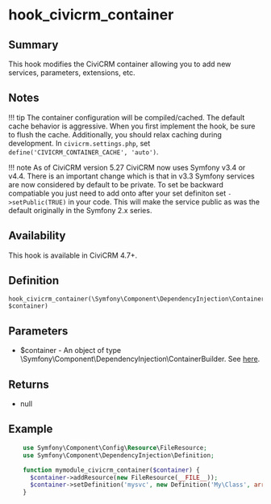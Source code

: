 # hook_civicrm_container

## Summary

This hook modifies the CiviCRM container allowing you to add new services, parameters,
extensions, etc.

## Notes

!!! tip
    The container configuration will be compiled/cached. The default cache behavior is aggressive. When you first implement the hook, be sure to flush the cache. Additionally, you should relax caching during development. In `civicrm.settings.php`, set `define('CIVICRM_CONTAINER_CACHE', 'auto')`.

!!! note
    As of CiviCRM version 5.27 CiviCRM now uses Symfony v3.4 or v4.4. There is an important change which is that in v3.3 Symfony services are now considered by default to be private. To set be backward compatiable you just need to add onto after your set definiton set `->setPublic(TRUE)` in your code. This will make the service public as was the default originally in the Symfony 2.x series.

## Availability

This hook is available in CiviCRM 4.7+.

## Definition

    hook_civicrm_container(\Symfony\Component\DependencyInjection\ContainerBuilder $container)

## Parameters

-   $container - An object of type
    \Symfony\Component\DependencyInjection\ContainerBuilder.  See
    [here](http://symfony.com/doc/current/components/dependency_injection/index.html).

## Returns

-   null

## Example

```php
    use Symfony\Component\Config\Resource\FileResource;
    use Symfony\Component\DependencyInjection\Definition;

    function mymodule_civicrm_container($container) {
      $container->addResource(new FileResource(__FILE__));
      $container->setDefinition('mysvc', new Definition('My\Class', array()))->setPublic(TRUE);
    }
```
